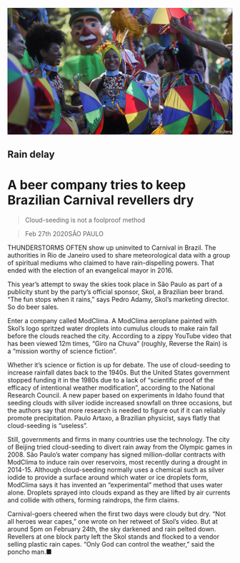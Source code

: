 ![](./images/20200229_AMP501.jpg)

## Rain delay

# A beer company tries to keep Brazilian Carnival revellers dry

> Cloud-seeding is not a foolproof method

> Feb 27th 2020SÃO PAULO

THUNDERSTORMS OFTEN show up uninvited to Carnival in Brazil. The authorities in Rio de Janeiro used to share meteorological data with a group of spiritual mediums who claimed to have rain-dispelling powers. That ended with the election of an evangelical mayor in 2016. 

This year’s attempt to sway the skies took place in São Paulo as part of a publicity stunt by the party’s official sponsor, Skol, a Brazilian beer brand. “The fun stops when it rains,” says Pedro Adamy, Skol’s marketing director. So do beer sales. 

Enter a company called ModClima. A ModClima aeroplane painted with Skol’s logo spritzed water droplets into cumulus clouds to make rain fall before the clouds reached the city. According to a zippy YouTube video that has been viewed 12m times, “Giro na Chuva” (roughly, Reverse the Rain) is a “mission worthy of science fiction”.

Whether it’s science or fiction is up for debate. The use of cloud-seeding to increase rainfall dates back to the 1940s. But the United States government stopped funding it in the 1980s due to a lack of “scientific proof of the efficacy of intentional weather modification”, according to the National Research Council. A new paper based on experiments in Idaho found that seeding clouds with silver iodide increased snowfall on three occasions, but the authors say that more research is needed to figure out if it can reliably promote precipitation. Paulo Artaxo, a Brazilian physicist, says flatly that cloud-seeding is “useless”.

Still, governments and firms in many countries use the technology. The city of Beijing tried cloud-seeding to divert rain away from the Olympic games in 2008. São Paulo’s water company has signed million-dollar contracts with ModClima to induce rain over reservoirs, most recently during a drought in 2014-15. Although cloud-seeding normally uses a chemical such as silver iodide to provide a surface around which water or ice droplets form, ModClima says it has invented an “experimental” method that uses water alone. Droplets sprayed into clouds expand as they are lifted by air currents and collide with others, forming raindrops, the firm claims.

Carnival-goers cheered when the first two days were cloudy but dry. “Not all heroes wear capes,” one wrote on her retweet of Skol’s video. But at around 5pm on February 24th, the sky darkened and rain pelted down. Revellers at one block party left the Skol stands and flocked to a vendor selling plastic rain capes. “Only God can control the weather,” said the poncho man.■